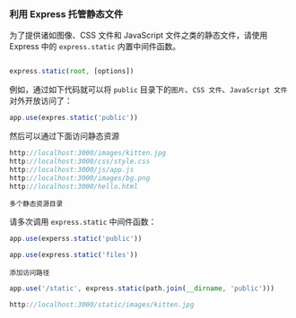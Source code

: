 ### 利用 Express 托管静态文件

为了提供诸如图像、CSS 文件和 JavaScript 文件之类的静态文件，请使用 Express 中的 `express.static` 内置中间件函数。

~~~js

express.static(root, [options])
~~~

例如，通过如下代码就可以将 `public` 目录下的`图片`、`CSS 文件`、`JavaScript 文件`对外开放访问了：

~~~js
app.use(expres.static('public'))
~~~

然后可以通过下面访问静态资源

~~~js
http://localhost:3000/images/kitten.jpg
http://localhost:3000/css/style.css
http://localhost:3000/js/app.js
http://localhost:3000/images/bg.png
http://localhost:3000/hello.html
~~~

`多个静态资源目录`

请多次调用 `express.static` 中间件函数：

~~~js
app.use(experss.static('public'))

app.use(express.static('files'))
~~~

`添加访问路径`

~~~js
app.use('/static', express.static(path.join(__dirname, 'public')))
~~~

~~~js
http://localhost:3000/static/images/kitten.jpg
~~~